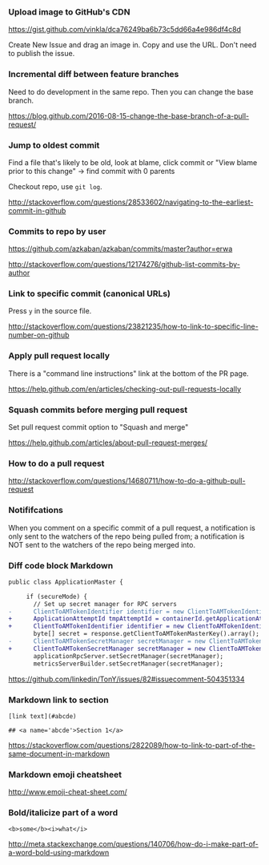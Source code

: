 ### Upload image to GitHub's CDN

https://gist.github.com/vinkla/dca76249ba6b73c5dd66a4e986df4c8d

Create New Issue and drag an image in. Copy and use the URL. Don't need to publish the issue.


### Incremental diff between feature branches

Need to do development in the same repo. Then you can change the base branch.

https://blog.github.com/2016-08-15-change-the-base-branch-of-a-pull-request/


### Jump to oldest commit

Find a file that's likely to be old, look at blame, click commit or "View blame prior to this change" -> find commit with 0 parents

Checkout repo, use `git log`.

http://stackoverflow.com/questions/28533602/navigating-to-the-earliest-commit-in-github


### Commits to repo by user

https://github.com/azkaban/azkaban/commits/master?author=erwa

http://stackoverflow.com/questions/12174276/github-list-commits-by-author


### Link to specific commit (canonical URLs)

Press `y` in the source file.

http://stackoverflow.com/questions/23821235/how-to-link-to-specific-line-number-on-github


### Apply pull request locally

There is a "command line instructions" link at the bottom of the PR page.

https://help.github.com/en/articles/checking-out-pull-requests-locally


### Squash commits before merging pull request

Set pull request commit option to "Squash and merge"

https://help.github.com/articles/about-pull-request-merges/


### How to do a pull request

http://stackoverflow.com/questions/14680711/how-to-do-a-github-pull-request


### Notififcations

When you comment on a specific commit of a pull request, a notification is only sent to the watchers of the repo being pulled from; a notification is NOT sent to the watchers of the repo being merged into.


### Diff code block Markdown

```diff
public class ApplicationMaster {

     if (secureMode) {
       // Set up secret manager for RPC servers
-      ClientToAMTokenIdentifier identifier = new ClientToAMTokenIdentifier(appAttemptID, user);
+      ApplicationAttemptId tmpAttemptId = containerId.getApplicationAttemptId();
+      ClientToAMTokenIdentifier identifier = new ClientToAMTokenIdentifier(tmpAttemptId, user);
       byte[] secret = response.getClientToAMTokenMasterKey().array();
-      ClientToAMTokenSecretManager secretManager = new ClientToAMTokenSecretManager(appAttemptID, secret);
+      ClientToAMTokenSecretManager secretManager = new ClientToAMTokenSecretManager(tmpAttemptId, secret);
       applicationRpcServer.setSecretManager(secretManager);
       metricsServerBuilder.setSecretManager(secretManager);

```

https://github.com/linkedin/TonY/issues/82#issuecomment-504351334


### Markdown link to section

```
[link text](#abcde)

## <a name='abcde'>Section 1</a>
```

https://stackoverflow.com/questions/2822089/how-to-link-to-part-of-the-same-document-in-markdown


### Markdown emoji cheatsheet

http://www.emoji-cheat-sheet.com/


### Bold/italicize part of a word

```
<b>some</b><i>what</i>
```

http://meta.stackexchange.com/questions/140706/how-do-i-make-part-of-a-word-bold-using-markdown